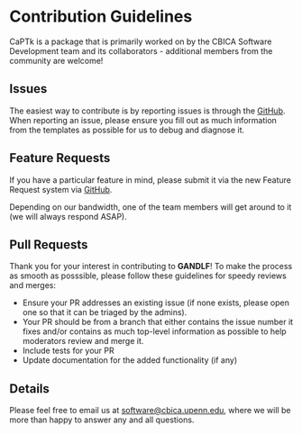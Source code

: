 # Contribution Guidelines

CaPTk is a package that is primarily worked on by the CBICA Software Development team and its collaborators - additional members from the community are welcome!

## Issues

The easiest way to contribute is by reporting issues is through the [GitHub](https://github.com/CBICA/GaNDLF/issues). 
When reporting an issue, please ensure you fill out as much information from the templates as possible for us to debug and diagnose it.

## Feature Requests

If you have a particular feature in mind, please submit it via the new Feature Request system via [GitHub](https://github.com/CBICA/GaNDLF/issues). 

Depending on our bandwidth, one of the team members will get around to it (we will always respond ASAP).

## Pull Requests

Thank you for your interest in contributing to **GANDLF**! To make the process as smooth as posssible, please follow these guidelines for speedy reviews and merges:

- Ensure your PR addresses an existing issue (if none exists, please open one so that it can be triaged by the admins).
- Your PR should be from a branch that either contains the issue number it fixes and/or contains as much top-level information as possible to help moderators review and merge it.
- Include tests for your PR
- Update documentation for the added functionality (if any)

## Details

Please feel free to email us at software@cbica.upenn.edu, where we will be more than happy to answer any and all questions.
